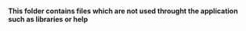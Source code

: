 #### This folder contains files which are not used throught the application such as libraries or help